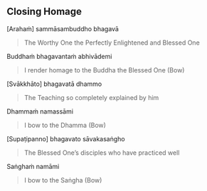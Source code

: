 ## Closing Homage<a id="closing-homage"></a>

[Arahaṁ] sammāsambuddho bhagavā

<div class="english">

> The Worthy One the Perfectly Enlightened and Blessed One

</div>

Buddhaṁ bhagavantaṁ abhivādemi

<div class="english">

> I render homage to the Buddha the Blessed One (Bow)

</div>

[Svākkhāto] bhagavatā dhammo

<div class="english">

> The Teaching so completely explained by him

</div>

Dhammaṁ namassāmi

<div class="english">

> I bow to the Dhamma (Bow)

</div>

[Supaṭipanno] bhagavato sāvakasaṅgho

<div class="english">

> The Blessed One’s disciples who have practiced well

</div>

Saṅghaṁ namāmi

<div class="english">

> I bow to the Saṅgha (Bow)

</div>
